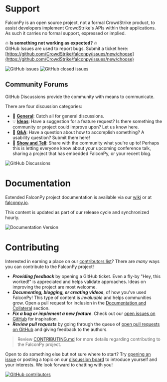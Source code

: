 # Support
FalconPy is an open source project, not a formal CrowdStrike product, to assist developers implement CrowdStrike's APIs within their applications. As such it carries no formal support, expressed or implied.

:fire: **Is something not working as expected?** :fire:<br/>
GitHub Issues are used to report bugs. Submit a ticket here: 
[https://github.com/CrowdStrike/falconpy/issues/new/choose](https://github.com/CrowdStrike/falconpy/issues/new/choose)

![GitHub issues](https://img.shields.io/github/issues-raw/crowdstrike/falconpy?logo=github)
![GitHub closed issues](https://img.shields.io/github/issues-closed-raw/crowdstrike/falconpy?color=green&logo=github)

## Community Forums
GitHub Discussions provide the community with means to communicate. 

There are four discussion categories:
  * :speech_balloon: [**General**](https://github.com/CrowdStrike/falconpy/discussions?discussions_q=category%3AGeneral): Catch all for general discussions.
  * :bulb: [**Ideas**](https://github.com/CrowdStrike/falconpy/discussions?discussions_q=category%3AIdeas): Have a suggestion for a feature request? Is there something the community or project could improve upon? Let us know here.
  * :pray: [**Q&A**](https://github.com/CrowdStrike/falconpy/discussions?discussions_q=category%3AQ%26A): Have a question about how to accomplish something? A usability question? Submit them here!
  * :raised_hands: [**Show and Tell**](https://github.com/CrowdStrike/falconpy/discussions?discussions_q=category%3A%22Show+and+tell%22): Share with the community what you're up to! Perhaps this is letting everyone know about your upcoming conference talk, sharing a project that has embedded FalconPy, or your recent blog.

![GitHub Discussions](https://img.shields.io/github/discussions/CrowdStrike/falconpy?logo=github&logoColor=white)

# Documentation
Extended FalconPy project documentation is available via our [wiki](https://github.com/CrowdStrike/falconpy/wiki) or at [falconpy.io](https://falconpy.io).

This content is updated as part of our release cycle and synchronized hourly.

![Documentation Version](https://img.shields.io/endpoint?url=https%3A%2F%2Ffalconpy.io%2F_version.json&label=documentation%20version)

# Contributing
Interested in earning a place on our [contributors list](https://github.com/CrowdStrike/falconpy/blob/main/AUTHORS.md#contributors)? There are *many* ways you can contribute to the FalconPy project!

  * ***Providing feedback*** by opening a GitHub ticket. Even a fly-by "Hey, this worked!" is appreciated and helps validate approaches. Ideas on improving the project are most welcome.
  * ***Documenting, blogging, or creating videos***, of how you've used FalconPy! This type of content is *invaluable* and helps communities grow. Open a pull request for inclusion in the [Documentation and Collateral](https://github.com/CrowdStrike/falconpy#documentation-and-collateral) section.
  * ***Fix a bug or implement a new feature***. Check out our [open issues on GitHub](https://github.com/CrowdStrike/falconpy/issues) for inspiration.
  * ***Review pull requests*** by going through the queue of [open pull requests on GitHub](https://github.com/CrowdStrike/falconpy/pulls) and giving feedback to the authors.

  > Review [CONTRIBUTING.md](https://github.com/CrowdStrike/falconpy/blob/main/CONTRIBUTING.md) for more details regarding contributing to the FalconPy project.

Open to do something else but not sure where to start? Try [opening an issue](https://github.com/CrowdStrike/falconpy/issues/new) or posting a topic on our [discussion board](https://github.com/CrowdStrike/falconpy/discussions) to introduce yourself and your interests. We look forward to chatting with you!

[![GitHub contributors](https://img.shields.io/github/contributors/CrowdStrike/falconpy?label=code%20contributors&logo=github&logoColor=white)](https://github.com/CrowdStrike/falconpy/blob/main/AUTHORS.md#contributors)
